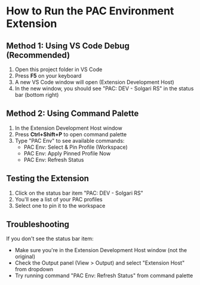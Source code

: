 # How to Run the PAC Environment Extension

## Method 1: Using VS Code Debug (Recommended)
1. Open this project folder in VS Code
2. Press **F5** on your keyboard
3. A new VS Code window will open (Extension Development Host)
4. In the new window, you should see "PAC: DEV - Solgari RS" in the status bar (bottom right)

## Method 2: Using Command Palette
1. In the Extension Development Host window
2. Press **Ctrl+Shift+P** to open command palette
3. Type "PAC Env" to see available commands:
   - PAC Env: Select & Pin Profile (Workspace)
   - PAC Env: Apply Pinned Profile Now
   - PAC Env: Refresh Status

## Testing the Extension
1. Click on the status bar item "PAC: DEV - Solgari RS"
2. You'll see a list of your PAC profiles
3. Select one to pin it to the workspace

## Troubleshooting
If you don't see the status bar item:
- Make sure you're in the Extension Development Host window (not the original)
- Check the Output panel (View > Output) and select "Extension Host" from dropdown
- Try running command "PAC Env: Refresh Status" from command palette
